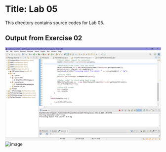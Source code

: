 # Title: Lab 05
This directory contains source codes for Lab 05.
## Output from Exercise 02
![image](https://github.com/fieqasam/dadrepository/blob/main/workspace-dadlabs/lab05/Images/SimpleParcelServerApp.PNG)
![image]()
